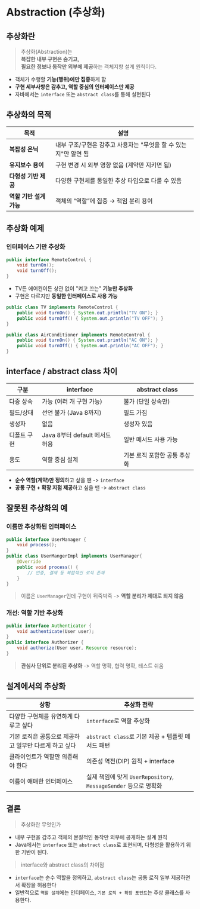 # Abstraction (추상화)

## 추상화란
> 추상화(Abstraction)는  
> **복잡한 내부 구현은 숨기고,**  
> **필요한 정보나 동작만 외부에 제공**하는 객체지향 설계 원칙이다.

- 객체가 수행할 **기능(행위)에만 집중**하게 함
- **구현 세부사항은 감추고, 역할 중심의 인터페이스만 제공**
- 자바에서는 `interface` 또는 `abstract class`를 통해 실현된다

## 추상화의 목적
| 목적              | 설명                                     |
| --------------- | -------------------------------------- |
| **복잡성 은닉**      | 내부 구조/구현은 감추고 사용자는 "무엇을 할 수 있는지"만 알면 됨 |
| **유지보수 용이**     | 구현 변경 시 외부 영향 없음 (계약만 지키면 됨)           |
| **다형성 기반 제공**   | 다양한 구현체를 동일한 추상 타입으로 다룰 수 있음           |
| **역할 기반 설계 가능** | 객체의 “역할”에 집중 → 책임 분리 용이                |

## 추상화 예제

### 인터페이스 기만 추상화
```java
public interface RemoteControl {
    void turnOn();
    void turnOff();
}
```
- TV든 에어컨이든 상관 없이 "켜고 끄는" **기능만 추상화**
- 구현은 다르지만 **동일한 인터페이스로 사용 가능**

```java
public class TV implements RemoteControl {
    public void turnOn() { System.out.println("TV ON"); }
    public void turnOff() { System.out.println("TV OFF"); }
}

public class AirConditioner implements RemoteControl {
    public void turnOn() { System.out.println("AC ON"); }
    public void turnOff() { System.out.println("AC OFF"); }
}
```

## interface / abstract class 차이
| 구분     | interface               | abstract class   |
| ------ | ----------------------- | ---------------- |
| 다중 상속  | 가능 (여러 개 구현 가능)         | 불가 (단일 상속만)      |
| 필드/상태  | 선언 불가 (Java 8까지)        | 필드 가짐            |
| 생성자    | 없음                      | 생성자 있음           |
| 디폴트 구현 | Java 8부터 default 메서드 허용 | 일반 메서드 사용 가능     |
| 용도     | 역할 중심 설계                | 기본 로직 포함한 공통 추상화 |

- **순수 역할(계약)만 정의**하고 싶을 땐 -> `interface`
- **공통 구현 + 확장 지점 제공**하고 싶을 땐 -> `abstract class`

## 잘못된 추상화의 예

### 이름만 추상화된 인터페이스

```java
public interface UserManager {
    void process();
}
public class UserMangerImpl implements UserManager{
    @Override
    public void process() {
        // 인증, 결제 등 복합적인 로직 존재
    }
}
```
> 이름은 `UserManager`인데 구현이 뒤죽박죽 -> **역할 분리가 제대로 되지 않음**

### 개선: 역할 기반 추상화
```java
public interface Authenticator {
    void authenticate(User user);
}
public interface Authorizer {
    void authorize(User user, Resource resource);
}
```
> **관심사 단위로 분리된 추상화** -> 역할 명확, 협력 명확, 테스트 쉬움


## 설계에서의 추상화
| 상황                             | 추상화 전략                                              |
| ------------------------------ | --------------------------------------------------- |
| 다양한 구현체를 유연하게 다루고 싶다           | `interface`로 역할 추상화                                 |
| 기본 로직은 공통으로 제공하고 일부만 다르게 하고 싶다 | `abstract class`로 기본 제공 + 템플릿 메서드 패턴                |
| 클라이언트가 역할만 의존해야 한다             | 의존성 역전(DIP) 원칙 + interface                          |
| 이름이 애매한 인터페이스                  | 실제 책임에 맞게 `UserRepository`, `MessageSender` 등으로 명확화 |


## 결론

> 추상화란 무엇인가
- 내부 구현을 감추고 객체의 본질적인 동작만 외부에 공개하는 설계 원칙
- Java에서는 `interface` 또는 `abstract class`로 표현되며, 다형성을 활용하기 위한 기반이 된다.

> interface와 abstract class의 차이점
- `interface`는 순수 역할을 정의하고, `abstract class`는 공통 로직 일부 제공하면서 확장을 허용한다
- 일반적으로 `역할 설계`에는 인터페이스, `기본 로직 + 확장 포인트`는 추상 클래스를 사용한다.